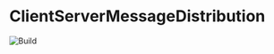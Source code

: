 # ClientServerMessageDistribution

![Build](https://github.com/pushnitsa/client-server-message-distribution/actions/workflows/build.yml/badge.svg)
